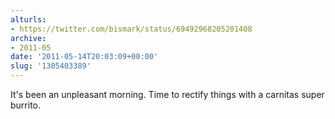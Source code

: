 ```yaml
---
alturls:
- https://twitter.com/bismark/status/69492968205201408
archive:
- 2011-05
date: '2011-05-14T20:03:09+00:00'
slug: '1305403389'
---
```


It's been an unpleasant morning. Time to rectify things with a carnitas super burrito.

